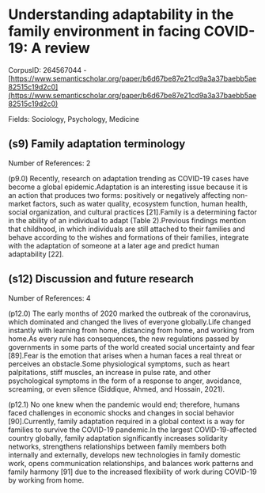 # Understanding adaptability in the family environment in facing COVID-19: A review

CorpusID: 264567044 - [https://www.semanticscholar.org/paper/b6d67be87e21cd9a3a37baebb5ae82515c19d2c0](https://www.semanticscholar.org/paper/b6d67be87e21cd9a3a37baebb5ae82515c19d2c0)

Fields: Sociology, Psychology, Medicine

## (s9) Family adaptation terminology
Number of References: 2

(p9.0) Recently, research on adaptation trending as COVID-19 cases have become a global epidemic.Adaptation is an interesting issue because it is an action that produces two forms: positively or negatively affecting non-market factors, such as water quality, ecosystem function, human health, social organization, and cultural practices [21].Family is a determining factor in the ability of an individual to adapt (Table 2).Previous findings mention that childhood, in which individuals are still attached to their families and behave according to the wishes and formations of their families, integrate with the adaptation of someone at a later age and predict human adaptability [22].
## (s12) Discussion and future research
Number of References: 4

(p12.0) The early months of 2020 marked the outbreak of the coronavirus, which dominated and changed the lives of everyone globally.Life changed instantly with learning from home, distancing from home, and working from home.As every rule has consequences, the new regulations passed by governments in some parts of the world created social uncertainty and fear [89].Fear is the emotion that arises when a human faces a real threat or perceives an obstacle.Some physiological symptoms, such as heart palpitations, stiff muscles, an increase in pulse rate, and other psychological symptoms in the form of a response to anger, avoidance, screaming, or even silence (Siddique, Ahmed, and Hossain, 2021).

(p12.1) No one knew when the pandemic would end; therefore, humans faced challenges in economic shocks and changes in social behavior [90].Currently, family adaptation required in a global context is a way for families to survive the COVID-19 pandemic.In the largest COVID-19-affected country globally, family adaptation significantly increases solidarity networks, strengthens relationships between family members both internally and externally, develops new technologies in family domestic work, opens communication relationships, and balances work patterns and family harmony [91] due to the increased flexibility of work during COVID-19 by working from home.

